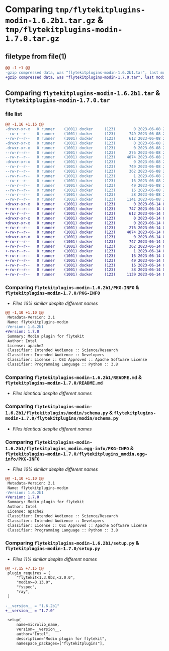 # Comparing `tmp/flytekitplugins-modin-1.6.2b1.tar.gz` & `tmp/flytekitplugins-modin-1.7.0.tar.gz`

## filetype from file(1)

```diff
@@ -1 +1 @@
-gzip compressed data, was "flytekitplugins-modin-1.6.2b1.tar", last modified: Thu Jun  8 23:49:49 2023, max compression
+gzip compressed data, was "flytekitplugins-modin-1.7.0.tar", last modified: Wed Jun 14 04:33:32 2023, max compression
```

## Comparing `flytekitplugins-modin-1.6.2b1.tar` & `flytekitplugins-modin-1.7.0.tar`

### file list

```diff
@@ -1,16 +1,16 @@
-drwxr-xr-x   0 runner    (1001) docker     (123)        0 2023-06-08 23:49:49.123260 flytekitplugins-modin-1.6.2b1/
--rw-r--r--   0 runner    (1001) docker     (123)      749 2023-06-08 23:49:49.123260 flytekitplugins-modin-1.6.2b1/PKG-INFO
--rw-r--r--   0 runner    (1001) docker     (123)      612 2023-06-08 23:49:15.000000 flytekitplugins-modin-1.6.2b1/README.md
-drwxr-xr-x   0 runner    (1001) docker     (123)        0 2023-06-08 23:49:49.123260 flytekitplugins-modin-1.6.2b1/flytekitplugins/
-drwxr-xr-x   0 runner    (1001) docker     (123)        0 2023-06-08 23:49:49.123260 flytekitplugins-modin-1.6.2b1/flytekitplugins/modin/
--rw-r--r--   0 runner    (1001) docker     (123)      276 2023-06-08 23:49:15.000000 flytekitplugins-modin-1.6.2b1/flytekitplugins/modin/__init__.py
--rw-r--r--   0 runner    (1001) docker     (123)     4074 2023-06-08 23:49:15.000000 flytekitplugins-modin-1.6.2b1/flytekitplugins/modin/schema.py
-drwxr-xr-x   0 runner    (1001) docker     (123)        0 2023-06-08 23:49:49.123260 flytekitplugins-modin-1.6.2b1/flytekitplugins_modin.egg-info/
--rw-r--r--   0 runner    (1001) docker     (123)      749 2023-06-08 23:49:49.000000 flytekitplugins-modin-1.6.2b1/flytekitplugins_modin.egg-info/PKG-INFO
--rw-r--r--   0 runner    (1001) docker     (123)      362 2023-06-08 23:49:49.000000 flytekitplugins-modin-1.6.2b1/flytekitplugins_modin.egg-info/SOURCES.txt
--rw-r--r--   0 runner    (1001) docker     (123)        1 2023-06-08 23:49:49.000000 flytekitplugins-modin-1.6.2b1/flytekitplugins_modin.egg-info/dependency_links.txt
--rw-r--r--   0 runner    (1001) docker     (123)       16 2023-06-08 23:49:49.000000 flytekitplugins-modin-1.6.2b1/flytekitplugins_modin.egg-info/namespace_packages.txt
--rw-r--r--   0 runner    (1001) docker     (123)       49 2023-06-08 23:49:49.000000 flytekitplugins-modin-1.6.2b1/flytekitplugins_modin.egg-info/requires.txt
--rw-r--r--   0 runner    (1001) docker     (123)       16 2023-06-08 23:49:49.000000 flytekitplugins-modin-1.6.2b1/flytekitplugins_modin.egg-info/top_level.txt
--rw-r--r--   0 runner    (1001) docker     (123)       38 2023-06-08 23:49:49.123260 flytekitplugins-modin-1.6.2b1/setup.cfg
--rw-r--r--   0 runner    (1001) docker     (123)     1141 2023-06-08 23:49:38.000000 flytekitplugins-modin-1.6.2b1/setup.py
+drwxr-xr-x   0 runner    (1001) docker     (123)        0 2023-06-14 04:33:32.341385 flytekitplugins-modin-1.7.0/
+-rw-r--r--   0 runner    (1001) docker     (123)      747 2023-06-14 04:33:32.341385 flytekitplugins-modin-1.7.0/PKG-INFO
+-rw-r--r--   0 runner    (1001) docker     (123)      612 2023-06-14 04:33:05.000000 flytekitplugins-modin-1.7.0/README.md
+drwxr-xr-x   0 runner    (1001) docker     (123)        0 2023-06-14 04:33:32.341385 flytekitplugins-modin-1.7.0/flytekitplugins/
+drwxr-xr-x   0 runner    (1001) docker     (123)        0 2023-06-14 04:33:32.341385 flytekitplugins-modin-1.7.0/flytekitplugins/modin/
+-rw-r--r--   0 runner    (1001) docker     (123)      276 2023-06-14 04:33:05.000000 flytekitplugins-modin-1.7.0/flytekitplugins/modin/__init__.py
+-rw-r--r--   0 runner    (1001) docker     (123)     4074 2023-06-14 04:33:05.000000 flytekitplugins-modin-1.7.0/flytekitplugins/modin/schema.py
+drwxr-xr-x   0 runner    (1001) docker     (123)        0 2023-06-14 04:33:32.341385 flytekitplugins-modin-1.7.0/flytekitplugins_modin.egg-info/
+-rw-r--r--   0 runner    (1001) docker     (123)      747 2023-06-14 04:33:32.000000 flytekitplugins-modin-1.7.0/flytekitplugins_modin.egg-info/PKG-INFO
+-rw-r--r--   0 runner    (1001) docker     (123)      362 2023-06-14 04:33:32.000000 flytekitplugins-modin-1.7.0/flytekitplugins_modin.egg-info/SOURCES.txt
+-rw-r--r--   0 runner    (1001) docker     (123)        1 2023-06-14 04:33:32.000000 flytekitplugins-modin-1.7.0/flytekitplugins_modin.egg-info/dependency_links.txt
+-rw-r--r--   0 runner    (1001) docker     (123)       16 2023-06-14 04:33:32.000000 flytekitplugins-modin-1.7.0/flytekitplugins_modin.egg-info/namespace_packages.txt
+-rw-r--r--   0 runner    (1001) docker     (123)       49 2023-06-14 04:33:32.000000 flytekitplugins-modin-1.7.0/flytekitplugins_modin.egg-info/requires.txt
+-rw-r--r--   0 runner    (1001) docker     (123)       16 2023-06-14 04:33:32.000000 flytekitplugins-modin-1.7.0/flytekitplugins_modin.egg-info/top_level.txt
+-rw-r--r--   0 runner    (1001) docker     (123)       38 2023-06-14 04:33:32.341385 flytekitplugins-modin-1.7.0/setup.cfg
+-rw-r--r--   0 runner    (1001) docker     (123)     1139 2023-06-14 04:33:24.000000 flytekitplugins-modin-1.7.0/setup.py
```

### Comparing `flytekitplugins-modin-1.6.2b1/PKG-INFO` & `flytekitplugins-modin-1.7.0/PKG-INFO`

 * *Files 16% similar despite different names*

```diff
@@ -1,10 +1,10 @@
 Metadata-Version: 2.1
 Name: flytekitplugins-modin
-Version: 1.6.2b1
+Version: 1.7.0
 Summary: Modin plugin for flytekit
 Author: Intel
 License: apache2
 Classifier: Intended Audience :: Science/Research
 Classifier: Intended Audience :: Developers
 Classifier: License :: OSI Approved :: Apache Software License
 Classifier: Programming Language :: Python :: 3.8
```

### Comparing `flytekitplugins-modin-1.6.2b1/README.md` & `flytekitplugins-modin-1.7.0/README.md`

 * *Files identical despite different names*

### Comparing `flytekitplugins-modin-1.6.2b1/flytekitplugins/modin/schema.py` & `flytekitplugins-modin-1.7.0/flytekitplugins/modin/schema.py`

 * *Files identical despite different names*

### Comparing `flytekitplugins-modin-1.6.2b1/flytekitplugins_modin.egg-info/PKG-INFO` & `flytekitplugins-modin-1.7.0/flytekitplugins_modin.egg-info/PKG-INFO`

 * *Files 16% similar despite different names*

```diff
@@ -1,10 +1,10 @@
 Metadata-Version: 2.1
 Name: flytekitplugins-modin
-Version: 1.6.2b1
+Version: 1.7.0
 Summary: Modin plugin for flytekit
 Author: Intel
 License: apache2
 Classifier: Intended Audience :: Science/Research
 Classifier: Intended Audience :: Developers
 Classifier: License :: OSI Approved :: Apache Software License
 Classifier: Programming Language :: Python :: 3.8
```

### Comparing `flytekitplugins-modin-1.6.2b1/setup.py` & `flytekitplugins-modin-1.7.0/setup.py`

 * *Files 11% similar despite different names*

```diff
@@ -7,15 +7,15 @@
 plugin_requires = [
     "flytekit<1.3.0b2,<2.0.0",
     "modin>=0.13.0",
     "fsspec",
     "ray",
 ]
 
-__version__ = "1.6.2b1"
+__version__ = "1.7.0"
 
 setup(
     name=microlib_name,
     version=__version__,
     author="Intel",
     description="Modin plugin for flytekit",
     namespace_packages=["flytekitplugins"],
```

